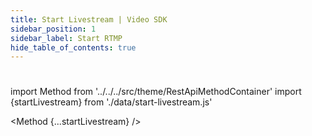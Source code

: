 ```yaml
---
title: Start Livestream | Video SDK
sidebar_position: 1
sidebar_label: Start RTMP
hide_table_of_contents: true
---
```


#

import Method from '../../../src/theme/RestApiMethodContainer'
import {startLivestream} from './data/start-livestream.js'

<Method
{...startLivestream}
/>
